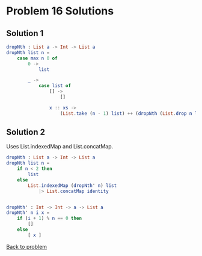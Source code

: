 # Problem 16 Solutions
## Solution 1
```elm 
dropNth : List a -> Int -> List a
dropNth list n =
    case max n 0 of
        0 ->
            list

        _ ->
            case list of
                [] ->
                    []

                x :: xs ->
                    (List.take (n - 1) list) ++ (dropNth (List.drop n list) n)

```

## Solution 2
Uses List.indexedMap and List.concatMap. 

```elm
dropNth : List a -> Int -> List a
dropNth list n =
    if n < 2 then
        list
    else
        List.indexedMap (dropNth' n) list
            |> List.concatMap identity


dropNth' : Int -> Int -> a -> List a
dropNth' n i x =
    if (i + 1) % n == 0 then
        []
    else
        [ x ]
```

[Back to problem](../p/p16.md)
